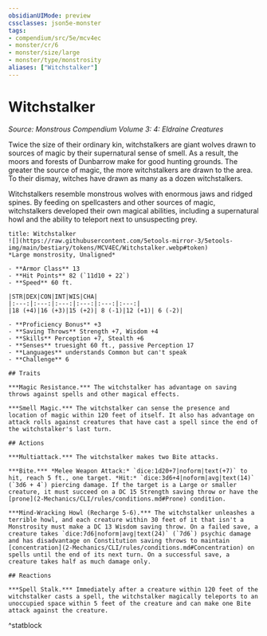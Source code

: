 ```yaml
---
obsidianUIMode: preview
cssclasses: json5e-monster
tags:
- compendium/src/5e/mcv4ec
- monster/cr/6
- monster/size/large
- monster/type/monstrosity
aliases: ["Witchstalker"]
---
```

# Witchstalker
*Source: Monstrous Compendium Volume 3: 4: Eldraine Creatures*  

Twice the size of their ordinary kin, witchstalkers are giant wolves drawn to sources of magic by their supernatural sense of smell. As a result, the moors and forests of Dunbarrow make for good hunting grounds. The greater the source of magic, the more witchstalkers are drawn to the area. To their dismay, witches have drawn as many as a dozen witchstalkers.

Witchstalkers resemble monstrous wolves with enormous jaws and ridged spines. By feeding on spellcasters and other sources of magic, witchstalkers developed their own magical abilities, including a supernatural howl and the ability to teleport next to unsuspecting prey.

```ad-statblock
title: Witchstalker
![](https://raw.githubusercontent.com/5etools-mirror-3/5etools-img/main/bestiary/tokens/MCV4EC/Witchstalker.webp#token)
*Large monstrosity, Unaligned*

- **Armor Class** 13
- **Hit Points** 82 (`11d10 + 22`)
- **Speed** 60 ft.

|STR|DEX|CON|INT|WIS|CHA|
|:---:|:---:|:---:|:---:|:---:|:---:|
|18 (+4)|16 (+3)|15 (+2)| 8 (-1)|12 (+1)| 6 (-2)|

- **Proficiency Bonus** +3
- **Saving Throws** Strength +7, Wisdom +4
- **Skills** Perception +7, Stealth +6
- **Senses** truesight 60 ft., passive Perception 17
- **Languages** understands Common but can't speak
- **Challenge** 6

## Traits

***Magic Resistance.*** The witchstalker has advantage on saving throws against spells and other magical effects.

***Smell Magic.*** The witchstalker can sense the presence and location of magic within 120 feet of itself. It also has advantage on attack rolls against creatures that have cast a spell since the end of the witchstalker's last turn.

## Actions

***Multiattack.*** The witchstalker makes two Bite attacks.

***Bite.*** *Melee Weapon Attack:* `dice:1d20+7|noform|text(+7)` to hit, reach 5 ft., one target. *Hit:* `dice:3d6+4|noform|avg|text(14)` (`3d6 + 4`) piercing damage. If the target is a Large or smaller creature, it must succeed on a DC 15 Strength saving throw or have the [prone](2-Mechanics/CLI/rules/conditions.md#Prone) condition.

***Mind-Wracking Howl (Recharge 5-6).*** The witchstalker unleashes a terrible howl, and each creature within 30 feet of it that isn't a Monstrosity must make a DC 13 Wisdom saving throw. On a failed save, a creature takes `dice:7d6|noform|avg|text(24)` (`7d6`) psychic damage and has disadvantage on Constitution saving throws to maintain [concentration](2-Mechanics/CLI/rules/conditions.md#Concentration) on spells until the end of its next turn. On a successful save, a creature takes half as much damage only.

## Reactions

***Spell Stalk.*** Immediately after a creature within 120 feet of the witchstalker casts a spell, the witchstalker magically teleports to an unoccupied space within 5 feet of the creature and can make one Bite attack against the creature.
```
^statblock